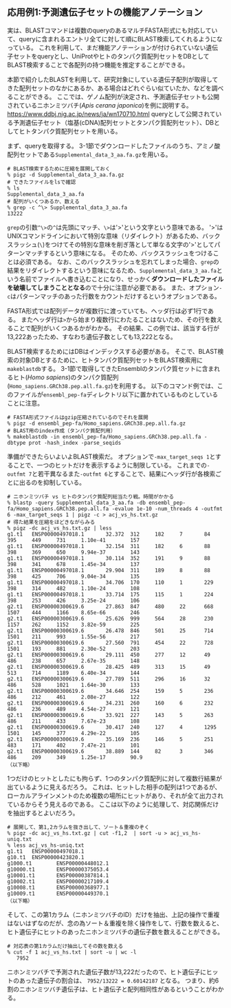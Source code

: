 ## 応用例1:予測遺伝子セットの機能アノテーション

実は、BLASTコマンドは複数のqueryのあるマルチFASTA形式にも対応していて、queryに含まれるエントリ全てに対して順にBLAST検索してくれるようになっている。
これを利用して、まだ機能アノテーションが付けられていない遺伝子セットをqueryとし、UniProtやヒトのタンパク質配列セットをDBとしてBLAST検索することで各配列の持つ機能を推定することができる。

本節で紹介したBLASTを利用して、研究対象にしている遺伝子配列が取得してきた配列セットのなかにあるか、ある場合はどれぐらい似ていたか、などを調べることができる。
ここでは、ゲノム配列が決定され、予測遺伝子セットも公開されているニホンミツバチ(*Apis cerana japonica*)を例に説明する。
https://www.ddbj.nig.ac.jp/news/ja/wn170710.html
queryとして公開されている予測遺伝子セット（塩基(cDNA)配列セットとタンパク質配列セット）、DBとしてヒトタンパク質配列セットを用いる。

まず、queryを取得する。
3-1節でダウンロードしたファイルのうち、アミノ酸配列セットである`Supplemental_data_3_aa.fa.gz`を用いる。

```
# BLAST検索するために圧縮を展開しておく
% pigz -d Supplemental_data_3_aa.fa.gz
# できたファイルをlsで確認
% ls
Supplemental_data_3_aa.fa
# 配列がいくつあるか、数える
% grep -c ^\> Supplemental_data_3_aa.fa
13222
```

`grep`の引数`^\>`の`^`は先頭にマッチ、`\>`は'>'という文字という意味である。
'>'はUNIXコマンドラインにおいて特別な意味（リダイレクト）があるため、バックスラッシュ(`\`)をつけてその特別な意味を削ぎ落として単なる文字の'>'としてパターンマッチするという意味になる。
そのため、バックスラッシュをつけることは必須である。
なお、このバックスラッシュを忘れてしまった場合、`grep`の結果をリダイレクトするという意味になるため、`Supplemental_data_3_aa.fa`という名前でファイルへ書き込むことになり、せっかく**ダウンロードしたファイルを破壊してしまうこととなる**ので十分に注意が必要である。
また、オプション`-c`はパターンマッチのあった行数をカウントだけするというオプションである。

FASTA形式では配列データが複数行に渡っていても、ヘッダ行は必ず1行である。
またヘッダ行は`>`から始まり複数行にわたることはないため、その行を数えることで配列がいくつあるかがわかる。
その結果、この例では、該当する行が13,222あったため、すなわち遺伝子数としても13,222となる。

BLAST検索するためにはDBはインデックスする必要がある。
そこで、BLAST検索の対象DBとするために、ヒトタンパク質配列セットをBLAST検索用に`makeblastdb`する。
3-1節で取得してきたEnsemblのタンパク質セットに含まれるヒト(*Homo sapiens*)のタンパク質配列(`Homo_sapiens.GRCh38.pep.all.fa.gz`)を利用する。
以下のコマンド例では、このファイルが`ensembl_pep-fa`ディレクトリ以下に置かれているものとしていることに注意。

```
# FASTA形式ファイルはgzip圧縮されているのでそれを展開
% pigz -d ensembl_pep-fa/Homo_sapiens.GRCh38.pep.all.fa.gz
# BLAST用のindex作成（タンパク質配列用）
% makeblastdb -in ensembl_pep-fa/Homo_sapiens.GRCh38.pep.all.fa -dbtype prot -hash_index -parse_seqids
```

準備ができたらいよいよBLAST検索だ。
オプションで`-max_target_seqs 1`とすることで、一つのヒットだけを表示するように制限している。
これまでの`-outfmt 7`と若干異なるまた`-outfmt 6`とすることで、結果にヘッダ行が各検索ごとに出るのを抑制している。

```
# ニホンミツバチ vs ヒトのタンパク質配列総当たり戦。時間がかかる
% blastp -query Supplemental_data_3_aa.fa -db ensembl_pep-fa/Homo_sapiens.GRCh38.pep.all.fa -evalue 1e-10 -num_threads 4 -outfmt 6 -max_target_seqs 1 | pigz -c > acj_vs_hs.txt.gz
# 得た結果を圧縮をほどきながらみる
% pigz -dc acj_vs_hs.txt.gz | less
g1.t1   ENSP00000497018.1       32.372  312     182     7       84      395     449     731     1.10e-41        157
g1.t1   ENSP00000497018.1       32.154  311     182     6       88      398     369     650     9.94e-37        143
g1.t1   ENSP00000497018.1       30.114  352     191     9       88      398     341     678     1.45e-34        137
g1.t1   ENSP00000497018.1       29.904  311     189     8       88      398     425     706     9.04e-34        135
g1.t1   ENSP00000497018.1       34.706  170     110     1       229     398     314     482     1.10e-24        108
g1.t1   ENSP00000497018.1       33.714  175     115     1       224     398     253     426     3.25e-24        106
g2.t1   ENSP00000300619.6       27.863  847     480     22      668     1507    444     1166    8.65e-66        246
g2.t1   ENSP00000300619.6       25.626  999     564     28      230     1157    262     1152    3.82e-59        225
g2.t1   ENSP00000300619.6       26.478  846     501     25      714     1501    211     993     1.55e-56        217
g2.t1   ENSP00000300619.6       27.560  791     454     22      728     1501    193     881     2.30e-52        203
g2.t1   ENSP00000300619.6       29.111  450     277     12      49      486     238     657     2.67e-35        148
g2.t1   ENSP00000300619.6       28.425  489     313     15      49      513     714     1189    6.40e-34        144
g2.t1   ENSP00000300619.6       27.789  511     296     16      32      486     528     1021    1.64e-30        133
g2.t1   ENSP00000300619.6       34.646  254     159     5       236     486     212     461     2.08e-27        122
g2.t1   ENSP00000300619.6       34.231  260     160     6       232     486     236     489     4.54e-27        121
g2.t1   ENSP00000300619.6       33.921  227     143     5       263     486     211     433     7.67e-23        108
g2.t1   ENSP00000300619.6       30.417  240     127     4       1295    1501    145     377     4.29e-22        105
g2.t1   ENSP00000300619.6       35.169  236     146     5       251     483     171     402     7.47e-21        101
g2.t1   ENSP00000300619.6       38.889  144     82      3       346     486     209     349     1.25e-17        90.9
（以下略）
```

1つだけのヒットとしたにも拘らず、1つのタンパク質配列に対して複数行結果が出ているように見えるだろう。
これは、ヒットした相手の配列は1つであるが、ローカルアラインメントのため複数の場所にヒットがあり、それが全て出力されているからそう見えるのである。
ここは以下のように処理して、対応関係だけを抽出するとよいだろう。

```
# 展開して、第1,2カラムを抜き出して、ソート＆重複のぞく
% pigz -dc acj_vs_hs.txt.gz | cut -f1,2  | sort -u > acj_vs_hs-uniq.txt
% less acj_vs_hs-uniq.txt
g1.t1   ENSP00000497018.1
g10.t1  ENSP00000423820.1
g1000.t1        ENSP00000448012.1
g10000.t1       ENSP00000375053.4
g10001.t1       ENSP00000387814.1
g10002.t1       ENSP00000217109.4
g10008.t1       ENSP00000368977.1
g10009.t1       ENSP00000449370.1
（以下略）
```

そして、この第1カラム（ニホンミツバチのID）だけを抽出、上記の操作で重複はないはずなのだが、念の為ソート＆重複を除く操作をして、行数を数えると、ヒト遺伝子にヒットのあったニホンミツバチの遺伝子数を数えることができる。

```
# 対応表の第1カラムだけ抽出してその数を数える
% cut -f 1 acj_vs_hs.txt | sort -u | wc -l
   7952
```

ニホンミツバチで予測された遺伝子数が13,222だったので、ヒト遺伝子にヒットのあった遺伝子の割合は、
`7952/13222 = 0.60142187`
となる。
つまり、約6割のニホンミツバチ遺伝子は、ヒト遺伝子と配列相同性があるということがわかる。

